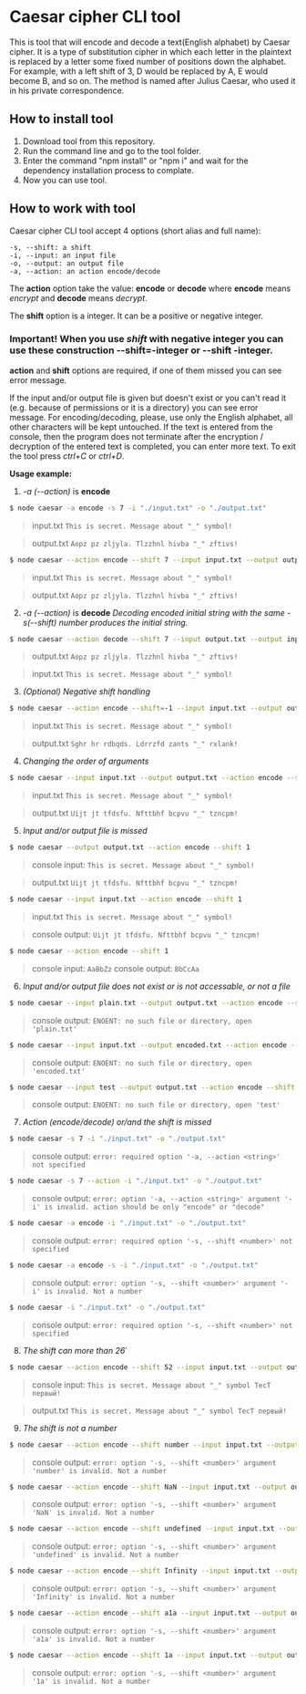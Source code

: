 # Caesar cipher CLI tool

This is tool that will encode and decode a text(English alphabet) by Caesar cipher. It is a type of substitution cipher in which each letter in the plaintext is replaced by a letter some fixed number of positions down the alphabet. For example, with a left shift of 3, D would be replaced by A, E would become B, and so on. The method is named after Julius Caesar, who used it in his private correspondence.

## How to install tool

1. Download tool from this repository.
2. Run the command line and go to the tool folder.
3. Enter the command "npm install" or "npm i" and wait for the dependency installation process to complate.
4. Now you can use tool.

## How to work with tool

Caesar cipher CLI tool accept 4 options (short alias and full name):

    -s, --shift: a shift
    -i, --input: an input file
    -o, --output: an output file
    -a, --action: an action encode/decode
The **action** option take the value: **encode** or **decode** where **encode** means *encrypt* and **decode** means *decrypt*.

The **shift** option is a integer. It can be a positive or negative integer.
### Important! When you use *shift* with negative integer you can use these construction **--shift=-integer** or **--shift -integer**.

**action** and **shift** options are required, if one of them missed you can see error message.

If the input and/or output file is given but doesn't exist or you can't read it (e.g. because of permissions or it is a directory) you can see error message.
For encoding/decoding, please, use only the English alphabet, all other characters will be kept untouched.
If the text is entered from the console, then the program does not terminate after the encryption / decryption of the entered text is completed, you can enter more text.
To exit the tool press *ctrl+C* or *ctrl+D*.

**Usage example:**
1. _-a (--action)_ is **encode**

```bash
$ node caesar -a encode -s 7 -i "./input.txt" -o "./output.txt"
```
> input.txt
> `This is secret. Message about "_" symbol!`

> output.txt
> `Aopz pz zljyla. Tlzzhnl hivba "_" zftivs!`

```bash
$ node caesar --action encode --shift 7 --input input.txt --output output.txt
```
> input.txt
> `This is secret. Message about "_" symbol!`

> output.txt
> `Aopz pz zljyla. Tlzzhnl hivba "_" zftivs!`

2. _-a (--action)_ is **decode**
_Decoding encoded initial string with the same -s(--shift) number produces the initial string._

```bash
$ node caesar --action decode --shift 7 --input output.txt --output input.txt
```

> output.txt
> `Aopz pz zljyla. Tlzzhnl hivba "_" zftivs!`

> input.txt
> `This is secret. Message about "_" symbol!`

3. _(Optional) Negative shift handling_

```bash
$ node caesar --action encode --shift=-1 --input input.txt --output output.txt
```

> input.txt
> `This is secret. Message about "_" symbol!`

> output.txt
> `Sghr hr rdbqds. Ldrrzfd zants "_" rxlank!`

4. _Changing the order of arguments_

```bash
$ node caesar --input input.txt --output output.txt --action encode --shift 1
```
> input.txt
> `This is secret. Message about "_" symbol!`

> output.txt
> `Uijt jt tfdsfu. Nfttbhf bcpvu "_" tzncpm!`

5. _Input and/or output file is missed_

```bash
$ node caesar --output output.txt --action encode --shift 1
```
> console input:
> `This is secret. Message about "_" symbol!`

> output.txt
> `Uijt jt tfdsfu. Nfttbhf bcpvu "_" tzncpm!`

```bash
$ node caesar --input input.txt --action encode --shift 1
```
> input.txt
> `This is secret. Message about "_" symbol!`

> console output:
> `Uijt jt tfdsfu. Nfttbhf bcpvu "_" tzncpm!`

```bash
$ node caesar --action encode --shift 1
```
> console input:
> `AaBbZz`
> console output:
> `BbCcAa`

6. _Input and/or output file does not exist or is not accessable, or not a file_

```bash
$ node caesar --input plain.txt --output output.txt --action encode --shift -1
```
> console output:
> `ENOENT: no such file or directory, open 'plain.txt'`

```bash
$ node caesar --input input.txt --output encoded.txt --action encode --shift -1
```
> console output:
> `ENOENT: no such file or directory, open 'encoded.txt'`

```bash
$ node caesar --input test --output output.txt --action encode --shift -1
```

> console output:
> `ENOENT: no such file or directory, open 'test'`

7. _Action (encode/decode) or/and the shift is missed_

```bash
$ node caesar -s 7 -i "./input.txt" -o "./output.txt"
```
> console output:
> `error: required option '-a, --action <string>' not specified`

```bash
$ node caesar -s 7 --action -i "./input.txt" -o "./output.txt"
```
> console output:
> `error: option '-a, --action <string>' argument '-i' is invalid. action should be only "encode" or "decode"`

```bash
$ node caesar -a encode -i "./input.txt" -o "./output.txt"
```
> console output:
> `error: required option '-s, --shift <number>' not specified`

```bash
$ node caesar -a encode -s -i "./input.txt" -o "./output.txt"
```
> console output:
> `error: option '-s, --shift <number>' argument '-i' is invalid. Not a number`

```bash
$ node caesar -i "./input.txt" -o "./output.txt"
```
> console output:
> `error: required option '-s, --shift <number>' not specified`

8. _The shift can more than 26_`

```bash
$ node caesar --action encode --shift 52 --input input.txt --output output.txt
```
> console input:
> `This is secret. Message about "_" symbol ТесТ первый!`

> output.txt
> `This is secret. Message about "_" symbol ТесТ первый!`

9. _The shift is not a number_

```bash
$ node caesar --action encode --shift number --input input.txt --output output.txt
```
> console output:
> `error: option '-s, --shift <number>' argument 'number' is invalid. Not a number`

```bash
$ node caesar --action encode --shift NaN --input input.txt --output output.txt
```
> console output:
> `error: option '-s, --shift <number>' argument 'NaN' is invalid. Not a number`

```bash
$ node caesar --action encode --shift undefined --input input.txt --output output.txt
```
> console output:
>`error: option '-s, --shift <number>' argument 'undefined' is invalid. Not a number`

```bash
$ node caesar --action encode --shift Infinity --input input.txt --output output.txt
```
> console output:
>`error: option '-s, --shift <number>' argument 'Infinity' is invalid. Not a number`

```bash
$ node caesar --action encode --shift a1a --input input.txt --output output.txt
```
> console output:
>`error: option '-s, --shift <number>' argument 'a1a' is invalid. Not a number`

```bash
$ node caesar --action encode --shift 1a --input input.txt --output output.txt
```
> console output:
>`error: option '-s, --shift <number>' argument '1a' is invalid. Not a number`


